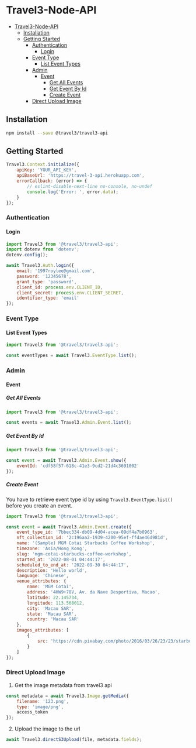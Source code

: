 # Travel3-Node-API

- [Travel3-Node-API](#travel3-node-api)
  - [Installation](#installation)
  - [Getting Started](#getting-started)
    - [Authentication](#authentication)
      - [Login](#login)
    - [Event Type](#event-type)
      - [List Event Types](#list-event-types)
    - [Admin](#admin)
      - [Event](#event)
        - [Get All Events](#get-all-events)
        - [Get Event By Id](#get-event-by-id)
        - [Create Event](#create-event)
    - [Direct Upload Image](#direct-upload-image)

## Installation

```bash
npm install --save @travel3/travel3-api
```

## Getting Started

```javascript
Travel3.Context.initialize({
    apiKey: 'YOUR_API_KEY',
    apiBaseUrl: 'https://travel-3-api.herokuapp.com',
    errorCallback: (error) => {
        // eslint-disable-next-line no-console, no-undef
        console.log('Error: ', error.data);
    }
});
```

### Authentication

#### Login

```javascript
import Travel3 from '@travel3/travel3-api';
import dotenv from 'dotenv';
dotenv.config();

await Travel3.Auth.login({
    email: '1997roylee@gmail.com',
    password: '12345678',
    grant_type: 'password',
    client_id: process.env.CLIENT_ID,
    client_secret: process.env.CLIENT_SECRET,
    identifier_type: 'email'
});
```

### Event Type

#### List Event Types

```javascript
import Travel3 from '@travel3/travel3-api';

const eventTypes = await Travel3.EventType.list();
```

### Admin

#### Event

##### Get All Events

```javascript
import Travel3 from '@travel3/travel3-api';

const events = await Travel3.Admin.Event.list();
```

##### Get Event By Id

```javascript
import Travel3 from '@travel3/travel3-api';

const event = await Travel3.Admin.Event.show({
    eventId: 'cdf58f57-618c-41e3-9cd2-21d4c3691002'
});
```

##### Create Event

You have to retrieve event type id by using `Travel3.EventType.list()` before you create an event.

```javascript
import Travel3 from '@travel3/travel3-api';

const event = await Travel3.Admin.Event.create({
    event_type_id: '7bbec334-db09-4d04-acea-09df4a7b0963',
    nft_collection_id: '2c196aa2-1939-4200-95ef-ffdae46d981d',
    name: '(Sample) MGM Cotai Starbucks Coffee Workshop',
    timezone: 'Asia/Hong_Kong',
    slug: 'mgm-cotai-starbucks-coffee-workshop',
    started_at: '2022-08-01 04:44:17',
    scheduled_to_end_at: '2022-09-30 04:44:17',
    description: 'Hello world',
    language: 'Chinese',
    venue_attributes: {
        name: 'MGM Cotai',
        address: '4HW9+78V, Av. da Nave Desportiva, Macao',
        latitude: 22.145734,
        longitude: 113.568012,
        city: 'Macau SAR',
        state: 'Macau SAR',
        country: 'Macau SAR'
    },
    images_attributes: [
        {
            src: 'https://cdn.pixabay.com/photo/2016/03/26/23/23/starbucks-1281880__480.jpg'
        }
    ]
});
```

### Direct Upload Image

1. Get the image metadata from travel3 api

```javascript
const metadata = await Travel3.Image.getMedia({
    filename: '123.png',
    type: 'image/png',
    access_token
});
```

2. Upload the image to the url

```javascript
await Travel3.directS3Upload(file, metadata.fields);
```
